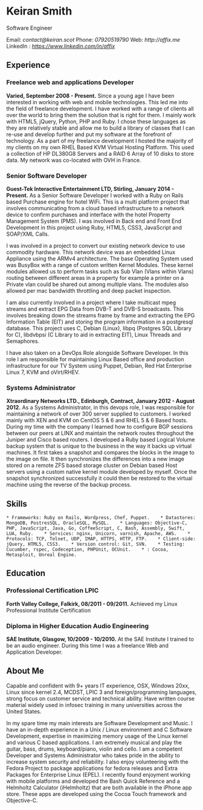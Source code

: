 # Keiran Smith
Software Engineer

Email: _contact@keiran.scot_
Phone: _07920519790_
Web: _http://affix.me_
LinkedIn : _https://www.linkedin.com/in/affix_

## Experience

### Freelance web and applications Developer
**Varied, September 2008 - Present.** Since a young age I have been interested in working with web and mobile technologies. This led me into the field of freelance development. I have worked with a range of clients all over the world to bring them the solution that is right for them.
I mainly work with HTML5, jQuery, Python, PHP and Ruby. I chose these languages as they are relatively stable and allow me to build a library of classes that I can re-use and develop further and put my software at the forefront of technology.
As a part of my freelance development I hosted the majority of my clients on my own RHEL Based KVM Virtual Hosting Platform. This used a collection of HP DL380G8 Servers and a RAID 6 Array of 10 disks to store data. My network was co-located with OVH in France.



### Senior Software Developer
**Guest-Tek Interactive Entertainment LTD, Stirling, January 2014 - Present.** As a Senior Software Developer I worked with a Ruby on Rails based Purchase engine for hotel WiFi. This is a multi platform project that involves communicating from a cloud based infrastructure to a network device to confirm purchases and interface with the hotel Property Management System (PMS). I was involved in Back end and Front End Development in this project using Ruby, HTML5, CSS3, JavaScript and SOAP/XML Calls.

I was involved in a project to convert our existing network device to use commodity hardware. This network device was an embedded Linux Appliance using the ARMv4 architecture. The base Operating System used was BusyBox with a range of custom written Kernel Modules. These kernel modules allowed us to perform tasks such as Sub Vlan (Vlans within Vlans) routing between different areas in a property for example a printer on a Private vlan could be shared out among multiple vlans. The modules also allowed per mac bandwidth throttling and deep packet inspection.

I am also currently involved in a project where I take multicast mpeg streams and extract EPG Data from DVB-T and DVB-S broadcasts. This involves breaking down the streams frame by frame and extracting the EPG Information Table (EIT) and storing the program information in a postgresql database. This project uses C, Debian (Linux), libpq (Postgres SQL Library for C), libdvbpsi (C Library to aid in extracting EIT), Linux Threads and Semaphores.

I have also taken on a DevOps Role alongside Software Developer. In this role I am responsible for maintaining Linux Based office and production infrastructure for our TV System using Puppet, Debian, Red Hat Enterprise Linux 7, KVM and oVirt/RHEV.


### Systems Administrator
**Xtraordinary Networks LTD., Edinburgh, Contract, January 2012 - August 2012.** As a Systems Administrator, in this devops role, I was responsible for maintaining a network of over 300 server supplied to customers. I worked mainly with XEN and KVM on CentOS 5 & 6 and RHEL 5 & 6 Based hosts.
During my time with the company I learned how to configure BGP sessions between our peers at LINX and maintain the network routes throughout the Juniper and Cisco based routers.
I developed a Ruby based Logical Volume backup system that is unique to the business in the way it backs up virtual machines. It first takes a snapshot and compares the blocks in the image to the image on file. It then synchronizes the differences into a new image stored on a remote ZFS based storage cluster on Debian based Host servers using a custom native kernel module developed by myself. Once the snapshot synchronized successfully it could then be restored to the virtual machine using the reverse of the backup process. 





## Skills

    * Frameworks: Ruby on Rails, Wordpress, Chef, Puppet.    * Datastores: MongoDB, PostresSQL, OracleSQL, MySQL.    * Languages: Objective-C, PHP, JavaScript, Java, Go, CoffeeScript, C, Bash, Assembly, Swift, LUA, Ruby.    * Services: nginx, Unicorn, varnish, Apache, AWS.    * Protocols: TCP, Telnet, UDP, IMAP, HTTPS, HTTP, FTP.    * Client-side: jQuery, HTML5, CSS3.    * Version control: Git, SVN.    * Testing: Cucumber, rspec, Codeception, PHPUnit, OCUnit.    * : Cocoa, Metasploit, Unreal Engine.
## Education

### Professional Certification LPIC
**Forth Valley College, Falkirk, 08/2011 - 09/2011.** Achieved my Linux Professional Institute Certification


###  Diploma in Higher Education Audio Engineering
**SAE Institute, Glasgow, 10/2009 - 10/2010.** At the SAE Institute I trained to be an audio engineer. During this time I was a freelance Web and Application Developer.



## About Me
Capable and confident with 9+ years IT experience, OSX, Windows 20xx, Linux since kernel 2.4, MCDST, LPIC 3 and foreign/programming languages, strong focus on customer service and technical ability. Have written course material widely used in infosec training in many universities across the United States.

In my spare time my main interests are Software Development and Music. I have an in-depth experience in a Unix / Linux environment and C Software Development, expertise in maximizing memory usage of the Linux kernel and various C based applications. I am extremely musical and play the guitar, bass, drums, keyboard/piano, violin and cello. 
I am a competent Developer and Systems Administrator who takes pride in the ability to increase system security and reliability. I also enjoy volunteering with the Fedora Project to package applications for fedora releases and Extra Packages for Enterprise Linux (EPEL). 
I recently found enjoyment working with mobile platforms and developed the Bash 
Quick Reference and a Helmholtz Calculator (iHelmholtz) that are both available in the 
iPhone app store. These apps are developed using the Cocoa Touch framework and Objective-C.


